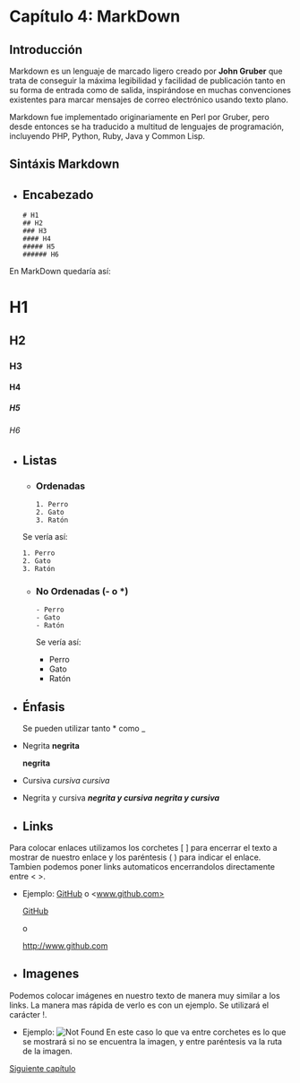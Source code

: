 # Capítulo 4: MarkDown


## Introducción

Markdown es un lenguaje de marcado ligero creado por **John Gruber** que trata
de conseguir la máxima legibilidad y facilidad de publicación tanto en su forma
de entrada como de salida, inspirándose en muchas convenciones existentes para
marcar mensajes de correo electrónico usando texto plano.

Markdown fue implementado originariamente en Perl por Gruber, pero desde
entonces se ha traducido a multitud de lenguajes de programación, incluyendo
PHP, Python, Ruby, Java y Common Lisp.

## Sintáxis Markdown

* ## Encabezado

      # H1
      ## H2
      ### H3
      #### H4
      ##### H5
      ###### H6


En MarkDown quedaría así:

# H1
## H2
### H3
#### H4
##### H5
###### H6

* ## Listas

   - ### Ordenadas

         1. Perro
         2. Gato
         3. Ratón

   Se vería así:

      1. Perro
      2. Gato
      3. Ratón

   - ### No Ordenadas (\- o \*)

         - Perro
         - Gato
         - Ratón

      Se vería así:

      - Perro
      - Gato
      - Ratón

* ## Énfasis

   Se pueden utilizar tanto \* como \_

 - Negrita
         **negrita**

      **negrita**

 - Cursiva
         *cursiva*
      *cursiva*

 - Negrita y cursiva
         ***negrita y cursiva***
      ***negrita y cursiva***

* ## Links
 Para colocar enlaces utilizamos los corchetes \[ \] para encerrar el texto a
 mostrar de nuestro enlace y los paréntesis \( \) para indicar el enlace.
 Tambien podemos poner links automaticos encerrandolos directamente entre \< \>.
 - Ejemplo:
         [GitHub](http://www.github.com)
         o
         <www.github.com>

      [GitHub](http://www.github.com)

      o

      <http://www.github.com>

* ## Imagenes
Podemos colocar imágenes en nuestro texto de manera muy similar a los links.
La manera mas rápida de verlo es con un ejemplo. Se utilizará el carácter \!.
 - Ejemplo:
         ![Not Found](ruta/de/la/imagen)
      En este caso lo que va entre corchetes es lo que se mostrará si no se
      encuentra la imagen, y entre paréntesis va la ruta de la imagen.

[Siguiente capítulo](../capitulo5/README.md)
